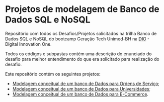 # Projetos de modelagem de Banco de Dados SQL e NoSQL

Repositório com todos os Desafios/Projetos solicitados na trilha Banco de Dados SQL e NoSQL do bootcamp Geração Tech Unimed-BH na [DIO](https://web.dio.me/) - Digital Innovation One.

Todos os códigos e subpastas contém uma descrição do enunciado do desafio para melhor entendimento do que era solicitado para realização do desafio.

Este repositório contém os seguintes projetos:

   - [Modelagem conceitual de um banco de Dados para Ordens de Serviço](https://github.com/GeffyB/projetos-modelagemdebancodedados/tree/master/OrdemdeServico);
   - [Modelagem conceitual de um banco de Dados para Universidades](https://github.com/GeffyB/projetos-modelagemdebancodedados/tree/master/Universidade);
   - [Modelagem conceitual de um banco de Dados para E-Commerce](https://github.com/GeffyB/projetos-modelagemdebancodedados/tree/master/E-commerce). 
